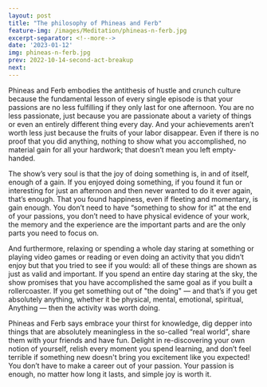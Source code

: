 ```yaml
---
layout: post
title: "The philosophy of Phineas and Ferb"
feature-img: /images/Meditation/phineas-n-ferb.jpg
excerpt-separator: <!--more-->
date: '2023-01-12'
img: phineas-n-ferb.jpg
prev: 2022-10-14-second-act-breakup
next: 
---
```

Phineas and Ferb embodies the antithesis of hustle and crunch culture because the fundamental lesson of every single episode is that your passions are no less fulfilling if they only last for one afternoon. You are no less passionate, just because you are passionate about a variety of things or even an entirely different thing every day. And your achievements aren’t worth less just because the fruits of your labor disappear. Even if there is no proof that you did anything, nothing to show what you accomplished, no material gain for all your hardwork; that doesn’t mean you left empty-handed.

The show’s very soul is that the joy of doing something is, in and of itself, enough of a gain. If you enjoyed doing something, if you found it fun or interesting for just an afternoon and then never wanted to do it ever again, that’s enough. That you found happiness, even if fleeting and momentary, is gain enough. You don’t need to have “something to show for it” at the end of your passions, you don’t need to have physical evidence of your work, the memory and the experience are the important parts and are the only parts you need to focus on.

And furthermore, relaxing or spending a whole day staring at something or playing video games or reading or even doing an activity that you didn’t enjoy but that you tried to see if you would: all of these things are shown as just as valid and important. If you spend an entire day staring at the sky, the show promises that you have accomplished the same goal as if you built a rollercoaster. If you get something out of "the doing" — and that’s if you get absolutely anything, whether it be physical, mental, emotional, spiritual, Anything — then the activity was worth doing. 

Phineas and Ferb says embrace your thirst for knowledge, dig depper into things that are absolutely meaningless in the so-called “real world”, share them with your friends and have fun. Delight in re-discovering your own notion of yourself, relish every moment you spend learning, and don’t feel terrible if something new doesn't bring you excitement like you expected! You don’t have to make a career out of your passion. Your passion is enough, no matter how long it lasts, and simple joy is worth it. 